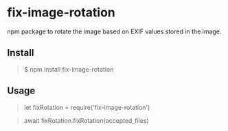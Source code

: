 # fix-image-rotation
npm package to rotate the image based on EXIF values stored in the image.

## Install
> $ npm install fix-image-rotation

## Usage
> let fixRotation = require('fix-image-rotation')

> await fixRotation.fixRotation(accepted_files)

